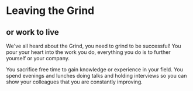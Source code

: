 # Leaving the Grind
## or work to live

We've all heard about the Grind, you need to grind to be successful! You pour your heart into the work you do, everything you do is to further yourself or your company. 

You sacrifice free time to gain knowledge or experience in your field. You spend evenings and lunches doing talks and holding interviews so you can show your colleagues that you are constantly improving.